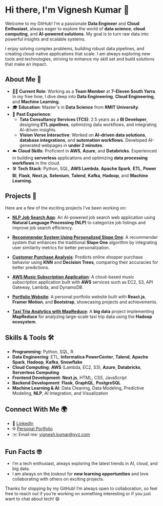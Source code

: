 # Hi there, I'm Vignesh Kumar 👋

Welcome to my GitHub! I'm a passionate **Data Engineer** and **Cloud Enthusiast**, always eager to explore the world of **data science**, **cloud computing**, and **AI-powered solutions**. My goal is to turn raw data into powerful insights and scalable systems.

I enjoy solving complex problems, building robust data pipelines, and creating cloud-native applications that scale. I am always exploring new tools and technologies, striving to enhance my skill set and build solutions that make an impact.

## About Me 🌟

- 🧑‍💻 **Current Role**: Working as a **Team Member** at **7-Eleven South Yarra**. In my free time, I dive deep into **Data Engineering**, **Cloud Engineering**, and **Machine Learning**.
- 🎓 **Education**: Master's in **Data Science** from **RMIT University**.
- 💼 **Past Experience**:
  - **Tata Consultancy Services (TCS)**: 2.5 years as a **BI Developer**, designing **ETL pipelines**, optimizing data workflows, and integrating AI-driven insights.
  - **Vision Verse Interactive**: Worked on **AI-driven data solutions**, **database integrations**, and **automation workflows**. Developed AI-generated webpages in **under 2 minutes**.
- ☁️ **Cloud Skills**: Proficient in **AWS**, **Azure**, and **Databricks**. Experienced in building **serverless** applications and optimizing **data processing workflows** in the cloud.
- 🛠️ **Tech Stack**: Python, SQL, **AWS Lambda**, **Apache Spark**, **ETL**, **Power BI**, **Flask**, **Next.js**, **Selenium**, **Talend**, **Kafka**, **Hadoop**, and **Machine Learning**.

## Projects 🚀

Here are a few of the exciting projects I’ve been working on:

- **[NLP Job Search App](https://github.com/vigneshkr13/NLP_JobSearch_App)**: An AI-powered job search web application using **Natural Language Processing (NLP)** to categorize job listings and improve job search efficiency.
  
- **[Recommender System Using Personalized Slope One](https://github.com/vigneshkr13/personalized-weighted-slope-one-recommender)**: A recommender system that enhances the traditional **Slope One** algorithm by integrating user similarity metrics for better personalization.
  
- **[Customer Purchase Analysis](https://github.com/vigneshkr13/Customer-Purchase-Analysis/tree/main)**: Predicts online shopper purchase behavior using **KNN** and **Decision Trees**, comparing their accuracies for better predictions.

- **[AWS Music Subscription Application](https://github.com/vigneshkr13/AWS-Music-Subscription-Application/tree/main)**: A cloud-based music subscription application built with **AWS** services such as EC2, S3, API Gateway, Lambda, and DynamoDB.

- **[Portfolio Website](https://vigneshkr13.github.io/)**: A personal portfolio website built with **React.js**, **Framer Motion**, and **Bootstrap**, showcasing projects and achievements.

- **[Taxi Trip Analytics with MapReduce](https://github.com/vigneshkr13/Taxi-Trip-Analytics)**: A **big data** project implementing **MapReduce** for analyzing large-scale taxi trip data using the **Hadoop ecosystem**.

## Skills & Tools 🛠️

- **Programming**: Python, SQL, R
- **Data Engineering**: ETL, **Informatica PowerCenter**, **Talend**, **Apache Spark**, **Hadoop**, **Kafka**, **Snowflake**
- **Cloud Computing**: **AWS** (Lambda, EC2, S3), **Azure**, **Databricks**, **Serverless Computing**
- **Frontend Development**: **Next.js**, HTML, CSS, JavaScript
- **Backend Development**: **Flask**, **GraphQL**, **PostgreSQL**
- **Machine Learning & AI**: Data Cleaning, Data Modeling, Predictive Modeling, **NLP**, AI Integration, and Visualization

## Connect With Me 🌍

- 🔗 [LinkedIn](https://www.linkedin.com/in/vigneshkumar/)
- 🌐 [Personal Portfolio](https://vigneshkr13.github.io/)
- ✉️ Email me: [vignesh.kumar@xyz.com](ess.vigneshkr@gmail.com)

## Fun Facts 🤓

- I’m a tech enthusiast, always exploring the latest trends in AI, cloud, and big data.
- I am always on the lookout for **new learning opportunities** and love collaborating with others on exciting projects.

Thanks for stopping by my GitHub! I’m always open to collaboration, so feel free to reach out if you’re working on something interesting or if you just want to chat about tech! 😄
